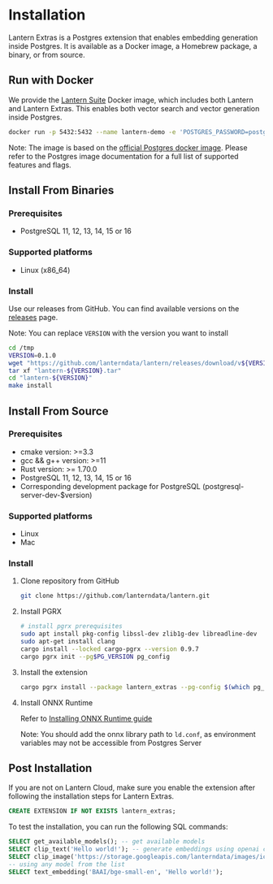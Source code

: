 # Installation

Lantern Extras is a Postgres extension that enables embedding generation inside Postgres. It is available as a Docker image, a Homebrew package, a binary, or from source.

## Run with Docker

We provide the [Lantern Suite](https://hub.docker.com/r/lanterndata/lantern-suite/tags) Docker image, which includes both Lantern and Lantern Extras. This enables both vector search and vector generation inside Postgres.

```bash
docker run -p 5432:5432 --name lantern-demo -e 'POSTGRES_PASSWORD=postgres' -d lanterndata/lantern-suite:pg15-latest
```

Note: The image is based on the [official Postgres docker image](https://hub.docker.com/%5F/postgres). Please refer to the Postgres image documentation for a full list of supported features and flags.

## Install From Binaries

### Prerequisites

- PostgreSQL 11, 12, 13, 14, 15 or 16

### Supported platforms

- Linux (x86_64)

### Install

Use our releases from GitHub. You can find available versions on the [releases](https://github.com/lanterndata/lantern/releases) page.

Note: You can replace `VERSION` with the version you want to install

```bash
cd /tmp
VERSION=0.1.0
wget "https://github.com/lanterndata/lantern/releases/download/v${VERSION}/lantern-extras-${VERSION}.tar"
tar xf "lantern-${VERSION}.tar"
cd "lantern-${VERSION}"
make install
```

## Install From Source

### Prerequisites

- cmake version: >=3.3
- gcc && g++ version: >=11
- Rust version: >= 1.70.0
- PostgreSQL 11, 12, 13, 14, 15 or 16
- Corresponding development package for PostgreSQL (postgresql-server-dev-$version)

### Supported platforms

- Linux
- Mac

### Install

1. Clone repository from GitHub

   ```bash
   git clone https://github.com/lanterndata/lantern.git
   ```

2. Install PGRX

   ```bash
   # install pgrx prerequisites
   sudo apt install pkg-config libssl-dev zlib1g-dev libreadline-dev
   sudo apt-get install clang
   cargo install --locked cargo-pgrx --version 0.9.7
   cargo pgrx init --pg$PG_VERSION pg_config
   ```

3. Install the extension

   ```bash
   cargo pgrx install --package lantern_extras --pg-config $(which pg_config)
   ```

4. Install ONNX Runtime

   Refer to [Installing ONNX Runtime guide](/docs/lantern-cli/install#install-onnx-runtime)

   Note: You should add the onnx library path to `ld.conf`, as environment variables may not be accessible from Postgres Server

## Post Installation

If you are not on Lantern Cloud, make sure you enable the extension after following the installation steps for Lantern Extras.

```sql
CREATE EXTENSION IF NOT EXISTS lantern_extras;
```

To test the installation, you can run the following SQL commands:

```sql
SELECT get_available_models(); -- get available models
SELECT clip_text('Hello world!'); -- generate embeddings using openai clip model (textual)
SELECT clip_image('https://storage.googleapis.com/lanterndata/images/icon100x100.png'); -- generate embeddings using openai clip model (visual)
-- using any model from the list
SELECT text_embedding('BAAI/bge-small-en', 'Hello world!');
```
